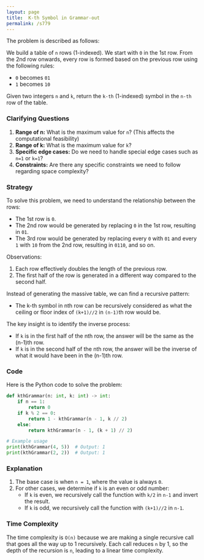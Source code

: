 ```yaml
---
layout: page
title:  K-th Symbol in Grammar-out
permalink: /s779
---
```


The problem is described as follows:

We build a table of `n` rows (1-indexed). We start with `0` in the 1st row. From the 2nd row onwards, every row is formed based on the previous row using the following rules:

- `0` becomes `01`
- `1` becomes `10`

Given two integers `n` and `k`, return the `k-th` (1-indexed) symbol in the `n-th` row of the table.

### Clarifying Questions

1. **Range of n:** What is the maximum value for `n`? (This affects the computational feasibility)
2. **Range of k:** What is the maximum value for `k`?
3. **Specific edge cases:** Do we need to handle special edge cases such as `n=1` or `k=1`?
4. **Constraints:** Are there any specific constraints we need to follow regarding space complexity?

### Strategy

To solve this problem, we need to understand the relationship between the rows:

- The 1st row is `0`.
- The 2nd row would be generated by replacing `0` in the 1st row, resulting in `01`.
- The 3rd row would be generated by replacing every `0` with `01` and every `1` with `10` from the 2nd row, resulting in `0110`, and so on.

Observations:
1. Each row effectively doubles the length of the previous row.
2. The first half of the row is generated in a different way compared to the second half.

Instead of generating the massive table, we can find a recursive pattern:
- The k-th symbol in nth row can be recursively considered as what the ceiling or floor index of `(k+1)//2` in `(n-1)`th row would be.

The key insight is to identify the inverse process:
- If `k` is in the first half of the nth row, the answer will be the same as the (n-1)th row.
- If `k` is in the second half of the nth row, the answer will be the inverse of what it would have been in the (n-1)th row.

### Code

Here is the Python code to solve the problem:

```python
def kthGrammar(n: int, k: int) -> int:
    if n == 1:
        return 0
    if k % 2 == 0:
        return 1 - kthGrammar(n - 1, k // 2)
    else:
        return kthGrammar(n - 1, (k + 1) // 2)

# Example usage
print(kthGrammar(4, 5))  # Output: 1
print(kthGrammar(2, 2))  # Output: 1
```

### Explanation

1. The base case is when `n = 1`, where the value is always `0`.
2. For other cases, we determine if `k` is an even or odd number:
   - If `k` is even, we recursively call the function with `k/2` in `n-1` and invert the result.
   - If `k` is odd, we recursively call the function with `(k+1)//2` in `n-1`.

### Time Complexity

The time complexity is `O(n)` because we are making a single recursive call that goes all the way up to 1 recursively. Each call reduces `n` by 1, so the depth of the recursion is `n`, leading to a linear time complexity.